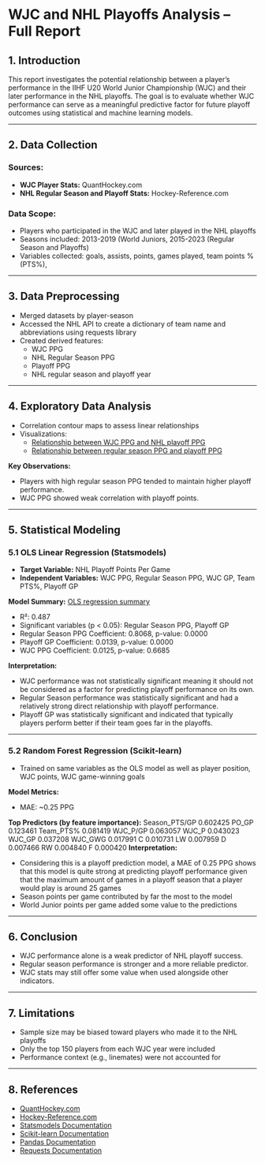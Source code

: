# WJC and NHL Playoffs Analysis – Full Report

## 1. Introduction

This report investigates the potential relationship between a player’s performance in the IIHF U20 World Junior Championship (WJC) and their later performance in the NHL playoffs. The goal is to evaluate whether WJC performance can serve as a meaningful predictive factor for future playoff outcomes using statistical and machine learning models.

---

## 2. Data Collection

### Sources:
- **WJC Player Stats:** QuantHockey.com  
- **NHL Regular Season and Playoff Stats:** Hockey-Reference.com

### Data Scope:
- Players who participated in the WJC and later played in the NHL playoffs
- Seasons included: 2013-2019 (World Juniors, 2015-2023 (Regular Season and Playoffs)
- Variables collected: goals, assists, points, games played, team points % (PTS%), 

---

## 3. Data Preprocessing

- Merged datasets by player-season
- Accessed the NHL API to create a dictionary of team name and abbreviations using requests library
- Created derived features:
  - WJC PPG
  - NHL Regular Season PPG
  - Playoff PPG
  - NHL regular season and playoff year


---

## 4. Exploratory Data Analysis 

- Correlation contour maps to assess linear relationships
- Visualizations:
  - [Relationship between WJC PPG and NHL playoff PPG](https://github.com/rswitz0309/wjc-to-playoffs/blob/main/visuals%3A/wjc_po.png)
  - [Relationship between regular season PPG and playoff PPG](https://github.com/rswitz0309/wjc-to-playoffs/blob/main/visuals%3A/season_po.png)

**Key Observations:**
- Players with high regular season PPG tended to maintain higher playoff performance.
- WJC PPG showed weak correlation with playoff points.
  

---

## 5. Statistical Modeling

### 5.1 OLS Linear Regression (Statsmodels)

- **Target Variable:** NHL Playoff Points Per Game
- **Independent Variables:** WJC PPG, Regular Season PPG, WJC GP, Team PTS%, Playoff GP

**Model Summary:**
[OLS regression summary](https://github.com/rswitz0309/wjc-to-playoffs/blob/main/visuals%3A/ols_regression_summary.pdf)
- R²: 0.487
- Significant variables (p < 0.05): Regular Season PPG, Playoff GP
- Regular Season PPG Coefficient: 0.8068, p-value: 0.0000
- Playoff GP Coefficient: 0.0139, p-value: 0.0000
- WJC PPG Coefficient: 0.0125, p-value: 0.6685

**Interpretation:**
- WJC performance was not statistically significant meaning it should not be considered as a factor for predicting playoff performance on its own.
- Regular Season performance was statistically significant and had a relatively strong direct relationship with playoff performance.
- Playoff GP was statistically significant and indicated that typically players perform better if their team goes far in the playoffs.

---

### 5.2 Random Forest Regression (Scikit-learn)

- Trained on same variables as the OLS model as well as player position, WJC points, WJC game-winning goals

**Model Metrics:**
- MAE: ~0.25 PPG

**Top Predictors (by feature importance):**
Season_PTS/GP    0.602425
PO_GP            0.123461
Team_PTS%        0.081419
WJC_P/GP         0.063057
WJC_P            0.043023
WJC_GP           0.037208
WJC_GWG          0.017991
C                0.010731
LW               0.007959
D                0.007466
RW               0.004840
F                0.000420
**Interpretation:**
- Considering this is a playoff prediction model, a MAE of 0.25 PPG shows that this model is quite strong at predicting playoff performance given that the maximum amount of games in a playoff season that a player would play is around 25 games
- Season points per game contributed by far the most to the model
- World Junior points per game added some value to the predictions

---

## 6. Conclusion

- WJC performance alone is a weak predictor of NHL playoff success.
- Regular season performance is stronger and a more reliable predictor.
- WJC stats may still offer some value when used alongside other indicators.

---

## 7. Limitations

- Sample size may be biased toward players who made it to the NHL playoffs
- Only the top 150 players from each WJC year were included 
- Performance context (e.g., linemates) were not accounted for


---

## 8. References

- [QuantHockey.com](https://www.quanthockey.com/)
- [Hockey-Reference.com](https://www.hockey-reference.com/)
- [Statsmodels Documentation](https://www.statsmodels.org/)
- [Scikit-learn Documentation](https://scikit-learn.org/)
- [Pandas Documentation](https://pandas.pydata.org/docs/)
- [Requests Documentation](https://requests.readthedocs.io/en/latest/)


